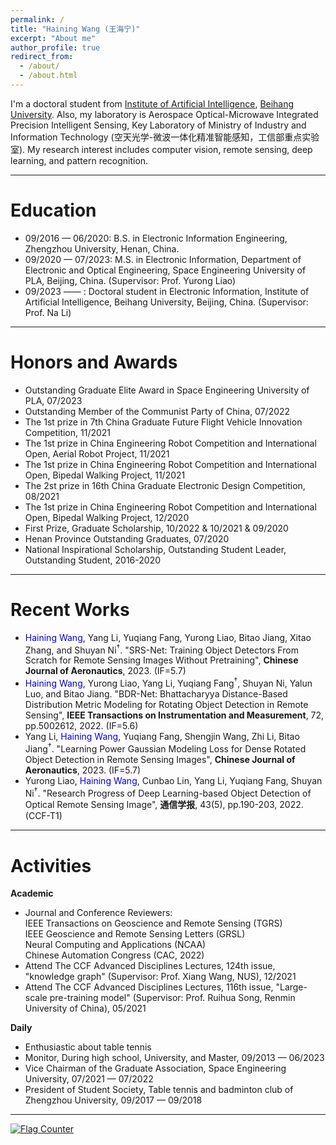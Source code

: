 ```yaml
---
permalink: /
title: "Haining Wang (王海宁)"
excerpt: "About me"
author_profile: true
redirect_from: 
  - /about/
  - /about.html
---
```


I'm a doctoral student from [Institute of Artificial Intelligence](https://iai.buaa.edu.cn/), [Beihang University](https://www.buaa.edu.cn/). Also, my laboratory is Aerospace Optical-Microwave Integrated Precision Intelligent Sensing, Key Laboratory of Ministry of Industry and Information Technology (空天光学-微波一体化精准智能感知，工信部重点实验室). My research interest includes computer vision, remote sensing, deep learning, and pattern recognition.

<hr>

Education
======
* 09/2016 — 06/2020: B.S. in Electronic Information Engineering, Zhengzhou University, Henan, China.   
* 09/2020 — 07/2023: M.S. in Electronic Information, Department of Electronic and Optical Engineering, Space Engineering University of PLA, Beijing, China. (Supervisor: Prof. Yurong Liao) 
* 09/2023 —— : Doctoral student in Electronic Information, Institute of Artificial Intelligence, Beihang University, Beijing, China. (Supervisor: Prof. Na Li) 

<hr>

Honors and Awards
======
* Outstanding Graduate Elite Award in Space Engineering University of PLA, 07/2023
* Outstanding Member of the Communist Party of China, 07/2022
* The 1st prize in 7th China Graduate Future Flight Vehicle Innovation Competition, 11/2021
* The 1st prize in China Engineering Robot Competition and International Open, Aerial Robot Project, 11/2021
* The 1st prize in China Engineering Robot Competition and International Open, Bipedal Walking Project, 11/2021
* The 2st prize in 16th China Graduate Electronic Design Competition, 08/2021
* The 1st prize in China Engineering Robot Competition and International Open, Bipedal Walking Project, 12/2020
* First Prize, Graduate Scholarship, 10/2022 & 10/2021 & 09/2020
* Henan Province Outstanding Graduates, 07/2020
* National Inspirational Scholarship, Outstanding Student Leader, Outstanding Student, 2016-2020

<hr>

Recent Works
======
* <div class="paper"><font color="#0000dd">Haining Wang</font>, Yang Li, Yuqiang Fang, Yurong Liao, Bitao Jiang, Xitao Zhang, and Shuyan Ni<sup>†</sup>. "SRS-Net: Training Object Detectors From Scratch for Remote Sensing Images Without Pretraining", <b>Chinese Journal of Aeronautics</b>, 2023. (IF=5.7)</div>

* <div class="paper"><font color="#0000dd">Haining Wang</font>, Yurong Liao, Yang Li, Yuqiang Fang<sup>†</sup>, Shuyan Ni, Yalun Luo, and Bitao Jiang. "BDR-Net: Bhattacharyya Distance-Based Distribution Metric Modeling for Rotating Object Detection in Remote Sensing", <b>IEEE Transactions on Instrumentation and Measurement</b>, 72, pp.5002612, 2022. (IF=5.6)</div>
  
* <div class="paper">Yang Li, <font color="#0000dd">Haining Wang</font>, Yuqiang Fang, Shengjin Wang, Zhi Li, Bitao Jiang<sup>†</sup>. "Learning Power Gaussian Modeling Loss for Dense Rotated Object Detection in Remote Sensing Images", <b>Chinese Journal of Aeronautics</b>, 2023. (IF=5.7)</div>

* <div class="paper">Yurong Liao, <font color="#0000dd">Haining Wang</font>, Cunbao Lin, Yang Li, Yuqiang Fang, Shuyan Ni<sup>†</sup>. "Research Progress of Deep Learning-based Object Detection of Optical Remote Sensing Image", <b>通信学报</b>, 43(5), pp.190-203, 2022. (CCF-T1)</div>

<hr>

Activities
======

**Academic**

* Journal and Conference Reviewers:
  <br>IEEE Transactions on Geoscience and Remote Sensing (TGRS)
  <br>IEEE Geoscience and Remote Sensing Letters (GRSL)
  <br>Neural Computing and Applications (NCAA)
  <br>Chinese Automation Congress (CAC, 2022)
* Attend The CCF Advanced Disciplines Lectures, 124th issue, "knowledge graph" (Supervisor: Prof. Xiang Wang, NUS), 12/2021
* Attend The CCF Advanced Disciplines Lectures, 116th issue, "Large-scale pre-training model" (Supervisor: Prof. Ruihua Song, Renmin University of China), 05/2021

**Daily**

* Enthusiastic about table tennis
* Monitor, During high school, University, and Master, 09/2013 — 06/2023
* Vice Chairman of the Graduate Association, Space Engineering University, 07/2021 — 07/2022
* President of Student Society, Table tennis and badminton club of Zhengzhou University, 09/2017 — 09/2018

<hr>

<p><a href="https://info.flagcounter.com/LKD4"><img src="https://s01.flagcounter.com/map/LKD4/size_t/txt_000000/border_CCCCCC/pageviews_1/viewers_0/flags_0/" alt="Flag Counter" border="0"></a></p>
